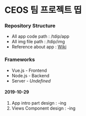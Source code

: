 # CEOS 팀 프로젝트 띱

### Repository Structure

* All app code path : /tdip/app
* All img file path : /tdip/img
* Reference about app : [Wiki](https://github.com/MrKwon/tdip/wiki)

### Frameworks

* Vue.js  - Frontend
* Node.js - Backend
* Server  - *Undefined*

#### 2019-10-29
1. App intro part design  : -ing
2. Views Component design : -ing
